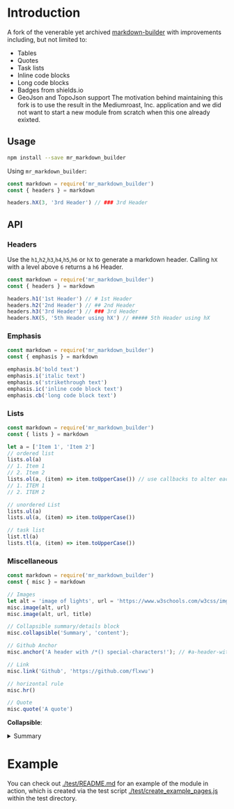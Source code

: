 # Introduction
A fork of the venerable yet archived [markdown-builder](https://github.com/Chalarangelo/markdown-builder) with improvements including, but not limited to:
- Tables
- Quotes
- Task lists
- Inline code blocks 
- Long code blocks
- Badges from shields.io
- GeoJson and TopoJson support
The motivation behind maintaining this fork is to use the result in the Mediumroast, Inc. application and we did not want to start a new module from scratch when this one already exixted.

## Usage
```bash
npm install --save mr_markdown_builder
```

Using `mr_markdown_builder`:
```js
const markdown = require('mr_markdown_builder')
const { headers } = markdown

headers.hX(3, '3rd Header') // ### 3rd Header
```

## API

### Headers
Use the `h1`,`h2`,`h3`,`h4`,`h5`,`h6` or `hX` to generate a markdown header. Calling `hX` with a level above `6` returns a `h6` Header.

```js
const markdown = require('mr_markdown_builder')
const { headers } = markdown

headers.h1('1st Header') // # 1st Header
headers.h2('2nd Header') // ## 2nd Header
headers.h3('3rd Header') // ### 3rd Header
headers.hX(5, '5th Header using hX') // ##### 5th Header using hX
```

### Emphasis
```js
const markdown = require('mr_markdown_builder')
const { emphasis } = markdown

emphasis.b('bold text')
emphasis.i('italic text')
emphasis.s('strikethrough text')
emphasis.ic('inline code block text')
emphasis.cb('long code block text')
```

### Lists
```js
const markdown = require('mr_markdown_builder')
const { lists } = markdown

let a = ['Item 1', 'Item 2']
// ordered list
lists.ol(a)
// 1. Item 1
// 2. Item 2
lists.ol(a, (item) => item.toUpperCase()) // use callbacks to alter each item
// 1. ITEM 1
// 2. ITEM 2

// unordered List
lists.ul(a)
lists.ul(a, (item) => item.toUpperCase())

// task list
list.tl(a)
lists.tl(a, (item) => item.toUpperCase())
```

### Miscellaneous

```js
const markdown = require('mr_markdown_builder')
const { misc } = markdown

// Images
let alt = 'image of lights', url = 'https://www.w3schools.com/w3css/img_lights.jpg', title = 'lights'
misc.image(alt, url)
misc.image(alt, url, title)

// Collapsible summary/details block
misc.collapsible('Summary', 'content');

// Github Anchor
misc.anchor('A header with /*() special-characters!'); // #a-header-with--special-characters

// Link
misc.link('Github', 'https://github.com/flxwu')

// horizontal rule
misc.hr()

// Quote
misc.quote('A quote')

```

**Collapsible**:

<details>
	<summary>Summary</summary>
	Content
</details>

# Example
You can check out [./test/README.md](./test/README.md) for an example of the module in action, which is created via the test script [./test/create_example_pages.js](./test/create_example_pages.js) within the test directory.  

